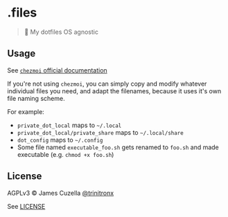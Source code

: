 # .files

> 🔧 My dotfiles OS agnostic

## Usage

See [`chezmoi` official documentation](https://www.chezmoi.io/)

If you're not using `chezmoi`, you can simply copy and modify whatever
individual files you need, and adapt the filenames, because it uses it's own
file naming scheme.

For example:
- `private_dot_local` maps to `~/.local`
- `private_dot_local/private_share` maps to `~/.local/share`
- `dot_config` maps to `~/.config`
- Some file named `executable_foo.sh` gets renamed to `foo.sh`
and made executable (e.g. `chmod +x foo.sh`)

## License

AGPLv3 © James Cuzella [@trinitronx](https://github.com/trinitronx)

See [LICENSE](./LICENSE)
